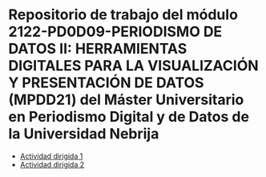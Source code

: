 # Repositorio de trabajo del módulo 2122-PD0D09-PERIODISMO DE DATOS II: HERRAMIENTAS DIGITALES PARA LA VISUALIZACIÓN Y PRESENTACIÓN DE DATOS (MPDD21) del Máster Universitario en Periodismo Digital y de Datos de la Universidad Nebrija

- [Actividad dirigida 1](ad1.md)
- [Actividad dirigida 2](ad2.md)

